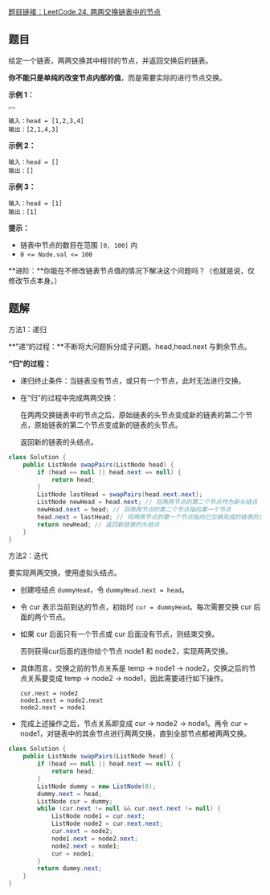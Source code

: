 [题目链接：LeetCode.24. 两两交换链表中的节点](https://leetcode-cn.com/problems/swap-nodes-in-pairs/)

## 题目

给定一个链表，两两交换其中相邻的节点，并返回交换后的链表。

**你不能只是单纯的改变节点内部的值**，而是需要实际的进行节点交换。

**示例 1：**

<img src="https://assets.leetcode.com/uploads/2020/10/03/swap_ex1.jpg" alt="img" style="zoom:33%;" />

```
输入：head = [1,2,3,4]
输出：[2,1,4,3]
```

**示例 2：**

```
输入：head = []
输出：[]
```

**示例 3：**

```
输入：head = [1]
输出：[1] 
```

**提示：**

- 链表中节点的数目在范围 `[0, 100]` 内
- `0 <= Node.val <= 100` 

**进阶：**你能在不修改链表节点值的情况下解决这个问题吗？（也就是说，仅修改节点本身。）

## 题解

方法1：递归

**”递“的过程：**不断将大问题拆分成子问题。head,head.next 与剩余节点。

**“归”的过程：**

* 递归终止条件：当链表没有节点，或只有一个节点，此时无法进行交换。

* 在“归”的过程中完成两两交换：

  在两两交换链表中的节点之后，原始链表的头节点变成新的链表的第二个节点，原始链表的第二个节点变成新的链表的头节点。

  返回新的链表的头结点。

```java
class Solution {
    public ListNode swapPairs(ListNode head) {
        if (head == null || head.next == null) {
            return head;
        }
        ListNode lastHead = swapPairs(head.next.next);
        ListNode newHead = head.next; // 将两两节点的第二个节点作为新头结点
        newHead.next = head; // 将两两节点的第二个节点指向第一个节点
        head.next = lastHead; // 将两两节点的第一个节点指向已交换完成的链表的头结点
        return newHead; // 返回新链表的头结点
    }
}
```

方法2：迭代

要实现两两交换。使用虚拟头结点。

* 创建哑结点 `dummyHead`，令 `dummyHead.next = head`。

* 令 cur 表示当前到达的节点，初始时 `cur = dummyHead`。每次需要交换 cur 后面的两个节点。

* 如果 cur 后面只有一个节点或 cur 后面没有节点，则结束交换。

  否则获得cur后面的连你给个节点 node1 和 node2，实现两两交换。

* 具体而言，交换之前的节点关系是 temp -> node1 -> node2，交换之后的节点关系要变成 temp -> node2 -> node1，因此需要进行如下操作。

  ```
  cur.next = node2
  node1.next = node2.next
  node2.next = node1
  ```
* 完成上述操作之后，节点关系即变成 cur -> node2 -> node1。再令 cur = node1，对链表中的其余节点进行两两交换，直到全部节点都被两两交换。

```java
class Solution {
    public ListNode swapPairs(ListNode head) {
        if (head == null || head.next == null) {
            return head;
        }
        ListNode dummy = new ListNode(0);
        dummy.next = head;
        ListNode cur = dummy;
        while (cur.next != null && cur.next.next != null) {
            ListNode node1 = cur.next;
            ListNode node2 = cur.next.next;
            cur.next = node2;
            node1.next = node2.next;
            node2.next = node1;
            cur = node1;
        }
        return dummy.next;
    }
}
```

